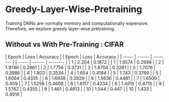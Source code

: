 # Greedy-Layer-Wise-Pretraining
Training DNNs are normally memory and computationally expensive. Therefore, we explore greedy layer-wise pretraining.

## Without vs With Pre-Training : CIFAR

| Epoch | Loss   | Accuracy | | Epoch | Loss   | Accuracy |
| ----- | ------ | -------- | | ----- | ------ | -------- |
| 1     | 2.204  | 0.1872   | | 1     | 1.9574 | 0.2998   |
| 2     | 1.9746 | 0.2861   | | 2     | 1.7756 | 0.3731   |
| 3     | 1.8704 | 0.3281   | | 3     | 1.7076 | 0.3986   |
| 4     | 1.803  | 0.3534   | | 4     | 1.654  | 0.4184   |
| 5     | 1.743  | 0.3769   | | 5     | 1.6064 | 0.4335   |
| 6     | 1.6938 | 0.3929   | | 6     | 1.5636 | 0.4481   |
| 7     | 1.6509 | 0.409    | | 7     | 1.5256 | 0.4608   |
| 8     | 1.6117 | 0.4234   | | 8     | 1.4915 | 0.4715   |
| 9     | 1.5762 | 0.4355   | | 9     | 1.461  | 0.4813   |
| 10    | 1.544  | 0.447    | | 10    | 1.433  | 0.4916   |












